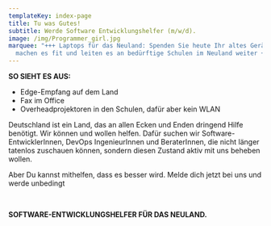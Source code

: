 ```yaml
---
templateKey: index-page
title: Tu was Gutes!
subtitle: Werde Software Entwicklungshelfer (m/w/d).
image: /img/Programmer_girl.jpg
marquee: "+++ Laptops für das Neuland: Spenden Sie heute Ihr altes Gerät. Wir
  machen es fit und leiten es an bedürftige Schulen im Neuland weiter +++"
---
```

**SO SIEHT ES AUS:**

* Edge-Empfang auf dem Land
* Fax im Office
* Overheadprojektoren in den Schulen, dafür aber kein WLAN

Deutschland ist ein Land, das an allen Ecken und Enden dringend Hilfe benötigt. Wir können und wollen helfen. Dafür suchen wir Software-EntwicklerInnen, DevOps IngenieurInnen und BeraterInnen, die nicht länger tatenlos zuschauen können, sondern diesen Zustand aktiv mit uns beheben wollen.

Aber Du kannst mithelfen, dass es besser wird. Melde dich jetzt bei uns und werde unbedingt

<BR>

**SOFTWARE-ENTWICKLUNGSHELFER FÜR DAS NEULAND.**